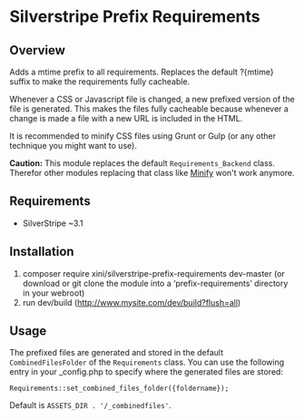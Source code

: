 # Silverstripe Prefix Requirements

## Overview

Adds a mtime prefix to all requirements. Replaces the default ?{mtime} suffix to make the requirements fully cacheable.

Whenever a CSS or Javascript file is changed, a new prefixed version of the file is generated. This makes the files fully cacheable because whenever a change is made a file with a new URL is included in the HTML.

It is recommended to minify CSS files using Grunt or Gulp (or any other technique you might want to use). 

**Caution:** This module replaces the default `Requirements_Backend` class. Therefor other modules replacing that class like [Minify](https://github.com/nathancox/silverstripe-minify) won't work anymore.

## Requirements

* SilverStripe ~3.1

## Installation

1. composer require xini/silverstripe-prefix-requirements dev-master (or download or git clone the module into a ‘prefix-requirements’ directory in your webroot)
2. run dev/build (http://www.mysite.com/dev/build?flush=all)

## Usage

The prefixed files are generated and stored in the default `CombinedFilesFolder` of the `Requirements` class. You can use the following entry in your _config.php to specify where the generated files are stored:

```
Requirements::set_combined_files_folder({foldername});
``` 

Default is `ASSETS_DIR . '/_combinedfiles'`.

